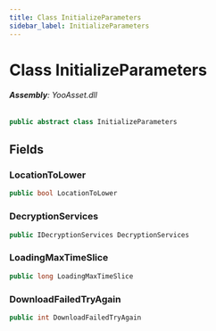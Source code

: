 ```yaml
---
title: Class InitializeParameters
sidebar_label: InitializeParameters
---
```

# Class InitializeParameters


###### **Assembly**: YooAsset.dll

```csharp title="Declaration"
public abstract class InitializeParameters
```
## Fields
### LocationToLower


```csharp title="Declaration"
public bool LocationToLower
```
### DecryptionServices


```csharp title="Declaration"
public IDecryptionServices DecryptionServices
```
### LoadingMaxTimeSlice


```csharp title="Declaration"
public long LoadingMaxTimeSlice
```
### DownloadFailedTryAgain


```csharp title="Declaration"
public int DownloadFailedTryAgain
```
